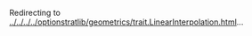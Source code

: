 Redirecting to
[../../../../optionstratlib/geometrics/trait.LinearInterpolation.html](../../../../optionstratlib/geometrics/trait.LinearInterpolation.html)\...
